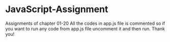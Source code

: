 # JavaScript-Assignment
Assignments of chapter 01-20
All the codes in app.js file is commented so if you want to run any code from app.js file uncomment it and then run.
Thank you!

